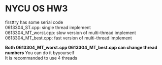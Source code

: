 # NYCU OS HW3

firsttry has some serial code <br>
0613304_ST.cpp: single thread implement<br>
0613304_MT_worst.cpp: slow version of multi-thread implement<br>
0613304_MT_best.cpp: fast version of multi-thread implement<br>

**Both 0613304_MT_worst.cpp 0613304_MT_best.cpp can change thread numbers**
You can do it byyourself<br>
It is recommanded to use 4 threads
